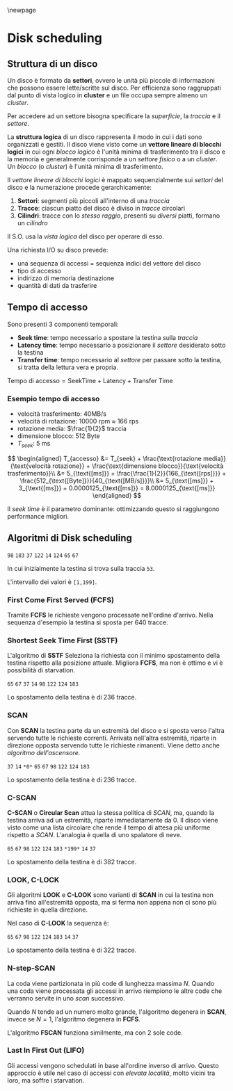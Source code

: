 \newpage

# Disk scheduling

## Struttura di un disco

Un disco è formato da **settori**, ovvero le unità più piccole di informazioni che possono essere lette/scritte sul disco. Per efficienza sono raggruppati dal punto di vista logico in **cluster** e un file occupa sempre almeno un _cluster_.

Per accedere ad un settore bisogna specificare la _superficie_, la _traccia_ e il _settore_.

La **struttura logica** di un disco rappresenta il modo in cui i dati sono organizzati e gestiti. Il disco viene visto come un **vettore lineare di blocchi logici** in cui ogni _blocco logico_ è l'unità minima di trasferimento tra il disco e la memoria e generalmente corrisponde a un _settore fisico_ o a un _cluster_. Un _blocco_ (o _cluster_) è l'unità minima di trasferimento.

Il _vettore lineare di blocchi logici_ è mappato sequenzialmente sui _settori_ del disco e la numerazione procede gerarchicamente:

1. **Settori**: segmenti più piccoli all'interno di una _traccia_
2. **Tracce**: ciascun piatto del disco è diviso in _tracce_ circolari
3. **Cilindri**: tracce con lo _stesso raggio_, presenti su _diversi_ piatti, formano un _cilindro_

Il S.O. usa la _vista logica_ del disco per operare di esso.

Una richiesta I/O su disco prevede:

- una sequenza di accessi = sequenza indici del vettore del disco
- tipo di accesso
- indirizzo di memoria destinazione
- quantità di dati da trasferire

## Tempo di accesso

Sono presenti 3 componenti temporali:

- **Seek time**: tempo necessario a spostare la testina sulla _traccia_
- **Latency time**: tempo necessario a posizionare il _settore_ desiderato sotto la testina
- **Transfer time**: tempo necessario al _settore_ per passare sotto la testina, si tratta della lettura vera e propria.

$\text{Tempo di accesso}= \text{SeekTime} + \text{Latency} + \text{Transfer Time}$

### Esempio tempo di accesso

- velocità trasferimento: 40MB/s
- velocità di rotazione: 10000 rpm $\approx$ 166 rps
- rotazione media: $\frac{1}{2}$ traccia
- dimensione blocco: 512 Byte
- $T_{seek}$: 5 ms

$$
\begin{aligned}
    T_{accesso} &= T_{seek} + \frac{\text{rotazione media}}{\text{velocità rotazione}} + \frac{\text{dimensione blocco}}{\text{velocità trasferimento}}\\
    &= 5_{\text{[ms]}} + \frac{\frac{1}{2}}{166_{\text{[rps]}}} + \frac{512_{\text{[Byte]}}}{40_{\text{[MB/s]}}}\\
    &= 5_{\text{[ms]}} + 3_{\text{[ms]}} + 0.0000125_{\text{[ms]}} = 8.0000125_{\text{[ms]}}
\end{aligned}
$$

Il _seek time_ è il parametro dominante: ottimizzando questo si raggiungono performance migliori.

## Algoritmi di Disk scheduling


`98` `183` `37` `122` `14` `124` `65` `67`

In cui inizialmente la testina si trova sulla traccia `53`.

L'intervallo dei valori è `[1,199]`.

### First Come First Served (FCFS)

Tramite **FCFS** le richieste vengono processate nell'ordine d'arrivo. Nella sequenza d'esempio la testina si sposta per 640 tracce.

### Shortest Seek Time First (SSTF)

L'algoritmo di **SSTF** Seleziona la richiesta con il minimo spostamento della testina rispetto alla posizione attuale. Migliora **FCFS**, ma non è ottimo e vi è possibilità di starvation.

`65` `67` `37` `14` `98` `122` `124` `183`

Lo spostamento della testina è di 236 tracce.

### SCAN

Con **SCAN** la testina parte da un estremità del disco e si sposta verso l'altra servendo tutte le richieste correnti. Arrivata nell'altra estremità, riparte in direzione opposta servendo tutte le richieste rimanenti. Viene detto anche _algoritmo dell'ascensore_.

`37` `14` `*0*` `65` `67` `98` `122` `124` `183`

Lo spostamento della testina è di 236 tracce.

### C-SCAN

**C-SCAN** o **Circular Scan** attua la stessa politica di _SCAN_, ma, quando la testina arriva ad un estremità, riparte immediatamente da 0. Il disco viene visto come una lista circolare che rende il tempo di attesa più uniforme rispetto a _SCAN_. L'analogia è quella di uno spalatore di neve.

`65` `67` `98` `122` `124` `183` `*199*` `14` `37`

Lo spostamento della testina è di 382 tracce.

### LOOK, C-LOCK

Gli algoritmi **LOOK** e **C-LOOK** sono varianti di **SCAN** in cui la testina non arriva fino all'estremità opposta, ma si ferma non appena non ci sono più richieste in quella direzione.

Nel caso di **C-LOOK** la sequenza è:

`65` `67` `98` `122` `124` `183` `14` `37`

Lo spostamento della testina è di 322 tracce.

### N-step-SCAN

La coda viene partizionata in più code di lunghezza massima $N$. Quando una coda viene processata gli accessi in arrivo riempiono le altre code che verranno servite in uno _scan_ successivo.

Quando $N$ tende ad un numero molto grande, l'algoritmo degenera in **SCAN**, invece  se $N = 1$, l'algoritmo degenera in **FCFS**.

L'algoritmo **FSCAN** funziona similmente, ma con 2 sole code.

### Last In First Out (LIFO)

Gli accessi vengono schedulati in base all'ordine inverso di arrivo. Questo approccio è utile nel caso di accessi con _elevata località_, molto vicini tra loro, ma soffre i starvation.

